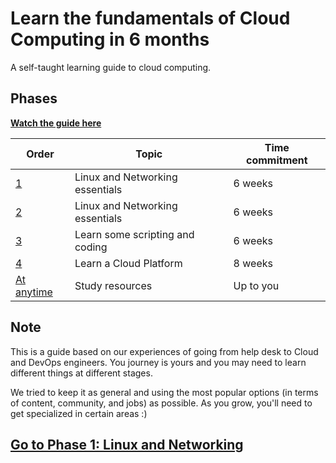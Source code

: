 # Learn the fundamentals of Cloud Computing in 6 months

A self-taught learning guide to cloud computing.

## Phases

**[Watch the guide here](https://youtu.be/ts9vNsrJypE)**

| Order | Topic                           | Time commitment |
|-------|---------------------------------|-------------------|
| [1](phase1/README.md)     | Linux and Networking essentials | 6 weeks           |
| [2](phase2/README.md)     | Linux and Networking essentials | 6 weeks           |
| [3](phase3/README.md)    | Learn some scripting and coding | 6 weeks           |
| [4](phase4/README.md)     | Learn a Cloud Platform          | 8 weeks           |
| [At anytime](resources/README.md)     | Study resources         | Up to you        |

## Note

This is a guide based on our experiences of going from help desk to Cloud and DevOps engineers. You journey is yours and you may need to learn different things at different stages.

We tried to keep it as general and using the most popular options (in terms of content, community, and jobs) as possible. As you grow, you'll need to get specialized in certain areas :)

## [Go to Phase 1: Linux and Networking](phase1/README.md)
